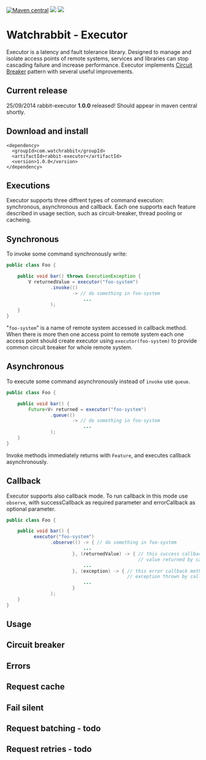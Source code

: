 [![Maven central][maven img]][maven]
[![][travis img]][travis]
[![][coverage img]][coverage]

Watchrabbit - Executor
======================

Executor is a latency and fault tolerance library. Designed to manage and isolate access points of remote systems, services and libraries can stop cascading failure and increase performance. Executor implements [Circuit Breaker](http://martinfowler.com/bliki/CircuitBreaker.html) pattern with several useful improvements. 

## Current release
25/09/2014 rabbit-executor **1.0.0** released! Should appear in maven central shortly.

## Download and install
```
<dependency>
  <groupId>com.watchrabbit</groupId>
  <artifactId>rabbit-executor</artifactId>
  <version>1.0.0</version>
</dependency>
```

Executions
----------

Executor supports three diffrent types of command execution: synchronous, asynchronous and callback. Each one supports each feature described in usage section, such as circuit-breaker, thread pooling or cacheing.

## Synchronous 

To invoke some command synchronously write:
```java
public class Foo {

    public void bar() throws ExecutionException {
        V returnedValue = executor("foo-system")
                .invoke(()
                        -> // do something in foo-system
                            ...
                );
    }
}

```
"`foo-system`" is a name of remote system accessed in callback method. When there is more then one access point to remote system each one access point should create executor using `executor(foo-system)` to provide common circuit breaker for whole remote system.


## Asynchronous
To execute some command asynchronously instead of `invoke` use `queue`.
```java
public class Foo {

    public void bar() {
        Future<V> returned = executor("foo-system")
                .queue(()
                        -> // do something in foo-system
                            ...
                );
    }
}
```
Invoke methods immediately returns with `Feature`, and executes callback asynchronously.

## Callback
Executor supports also callback mode. To run callback in this mode use `observe`, with successCallback as required parameter and errorCallback as optional parameter. 
```java
public class Foo {

    public void bar() {
          executor("foo-system")
                .observe(() -> { // do something in foo-system
                            ...
                        }, (returnedValue) -> { // this success callback method consumes 
                                                // value returned by callback
                            ...
                        }, (exception) -> { // this error callback method consumes 
                                            // exception thrown by callback
                            ...
                        }
                );
    }
}
```

Usage
-----

## Circuit breaker
## Errors
## Request cache
## Fail silent
## Request batching - todo
## Request retries - todo


[coverage]:https://coveralls.io/r/watchrabbit/rabbit-executor
[coverage img]:https://img.shields.io/coveralls/watchrabbit/rabbit-executor.png
[travis]:https://travis-ci.org/watchrabbit/rabbit-executor
[travis img]:https://travis-ci.org/watchrabbit/rabbit-executor.svg?branch=master
[maven]:https://maven-badges.herokuapp.com/maven-central/com.watchrabbit/rabbit-executor
[maven img]:https://maven-badges.herokuapp.com/maven-central/com.watchrabbit/rabbit-executor/badge.svg
